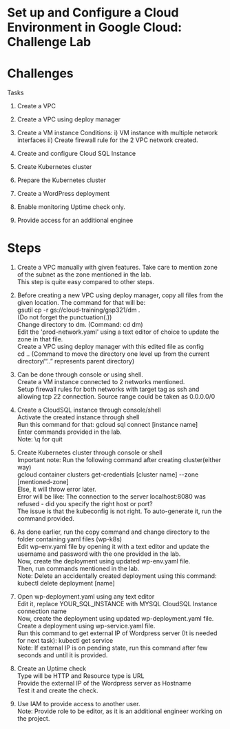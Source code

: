 # Set up and Configure a Cloud Environment in Google Cloud: Challenge Lab

# Challenges

Tasks                                                                                                                                              

1. Create a VPC

2. Create a VPC using deploy manager

3. Create a VM instance
   Conditions: 
   i) VM instance with multiple network interfaces
   ii) Create firewall rule for the 2 VPC network created.
   
4. Create and configure Cloud SQL Instance
   
5. Create Kubernetes cluster

6. Prepare the Kubernetes cluster

7. Create a WordPress deployment

8. Enable monitoring
   Uptime check only.
   
9. Provide access for an additional enginee

# Steps

1. Create a VPC manually with given features. Take care to mention zone of the subnet as the zone mentioned in the lab.                                                         
   This step is quite easy compared to other steps.

2. Before creating a new VPC using deploy manager, copy all files from the given location. 
   The command for that will be:                                                                                                                                
   gsutil cp -r gs://cloud-training/gsp321/dm .                                                                                      
   (Do not forget the punctuation(.))                                                                                     
   Change directory to dm. (Command: cd dm)                                                                                       
   Edit the 'prod-network.yaml' using a text editor of choice to update the zone in that file.                                                               
   Create a VPC using deploy manager with this edited file as config                                                                            
   cd .. (Command to move the directory one level up from the current directory/“..” represents parent directory)                                      
   
3. Can be done through console or using shell.                                                                                                  
   Create a VM instance connected to 2 networks mentioned.                                                                                               
   Setup firewall rules for both networks with target tag as ssh and allowing tcp 22 connection. Source range could be taken as 0.0.0.0/0                      
   
4. Create a CloudSQL instance through console/shell                                                                                         
   Activate the created instance through shell                                                                                          
   Run this command for that: gcloud sql connect [instance name]                                                                               
   Enter commands provided in the lab.                                                                                                           
   Note: \q for quit                                                                                                                                   
   
5. Create Kubernetes cluster through console or shell                                                                                                     
   Important note: Run the following command after creating cluster(either way)                                                                          
   gcloud container clusters get-credentials [cluster name] --zone [mentioned-zone]                                                                             
   Else, it will throw error later.                                                                                                                              
   Error will be like: The connection to the server localhost:8080 was refused - did you specify the right host or port?                                                
   The issue is that the kubeconfig is not right. To auto-generate it, run the command provided.                                                                             
   
6. As done earlier, run the copy command and change directory to the folder containing yaml files (wp-k8s)                                                  
   Edit wp-env.yaml file by opening it with a text editor and update the username and password with the one provided in the lab.                                       
   Now, create the deployment using updated wp-env.yaml file.                                                                                                       
   Then, run commands mentioned in the lab.                                                                                                         
   Note: Delete an accidentally created deployment using this command: kubectl delete deployment [name]                                                             
   
7. Open wp-deployment.yaml using any text editor                                                                                                                   
   Edit it, replace YOUR_SQL_INSTANCE with MYSQL CloudSQL Instance connection name                                                                                   
   Now, create the deployment using updated wp-deployment.yaml file.                                                                                           
   Create a deployment using wp-service.yaml file.                                                                                                                    
   Run this command to get external IP of Wordpress server (It is needed for next task): kubectl get service                                                           
   Note: If external IP is on pending state, run this command after few seconds and until it is provided.                                                          
   
8. Create an Uptime check                                                                                                                                   
   Type will be HTTP and Resource type is URL                                                                                                          
   Provide the external IP of the Wordpress server as Hostname                                                                                                  
   Test it and create the check.                                                                                                                     
                  
9. Use IAM to provide access to another user.                                                                                                                            
   Note: Provide role to be editor, as it is an additional engineer working on the project.                                                   
